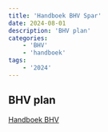 ```yaml
---
title: 'Handboek BHV Spar'
date: 2024-08-01
description: 'BHV plan'
categories:
    - 'BHV'
    - 'handboek'
tags:
    - '2024'
---
```




## BHV plan
[Handboek BHV](pdf/20240801_Handboek_BHV_SPAR.pdf)
